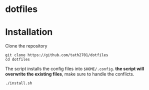 # dotfiles
# Installation
Clone the repository
```
git clone https://github.com/tath2701/dotfiles
cd dotfiles
```

The script installs the config files into ``$HOME/.config``. **the script will overwrite the existing files**, make sure to handle the conflicts.
```
./install.sh
```


